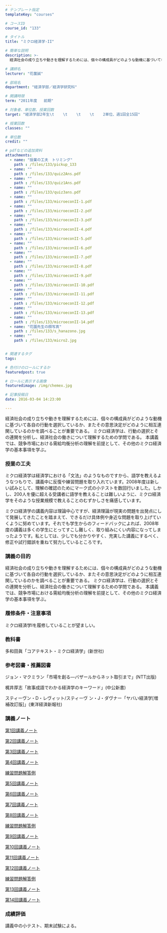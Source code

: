 ```yaml
---
# テンプレート指定
templateKey: "courses"

# コースID
course_id: "133"

# タイトル
title: "ミクロ経済学-II"

# 簡単な説明
description: >-
  経済社会の成り立ちや動きを理解するためには、個々の構成員がどのような動機に基づいて各自の行動を選択しているか、またその意思決定がどのように相互連関しているのかを調べることが重要である。 ミクロ経済学は...

# 講師名
lecturer: "花薗誠"

# 部局名
department: "経済学部／経済学研究科"

# 開講時限
term: "2011年度	前期"

# 対象者、単位数、授業回数
target: "経済学部2年生\t    \t    \t    \t    2単位、週1回全15回"

# 授業回数
classes: ""

# 単位数
credit: ""

# pdfなどの追加資料
attachments: 
  - name: "授業の工夫　トリミング" 
    path : /files/133/pickup_133
  - name: "" 
    path : /files/133/quiz2Ans.pdf
  - name: "" 
    path : /files/133/quiz1Ans.pdf
  - name: "" 
    path : /files/133/quiz3ans.pdf
  - name: "" 
    path : /files/133/microeconII-1.pdf
  - name: "" 
    path : /files/133/microeconII-2.pdf
  - name: "" 
    path : /files/133/microeconII-3.pdf
  - name: "" 
    path : /files/133/microeconII-4.pdf
  - name: "" 
    path : /files/133/microeconII-5.pdf
  - name: "" 
    path : /files/133/microeconII-6.pdf
  - name: "" 
    path : /files/133/microeconII-7.pdf
  - name: "" 
    path : /files/133/microeconII-8.pdf
  - name: "" 
    path : /files/133/microeconII-9.pdf
  - name: "" 
    path : /files/133/microeconII-10.pdf
  - name: "" 
    path : /files/133/microeconII-11.pdf
  - name: "" 
    path : /files/133/microeconII-12.pdf
  - name: "" 
    path : /files/133/microeconII-13.pdf
  - name: "" 
    path : /files/133/microeconII-14.pdf
  - name: "花園先生の顔写真" 
    path : /files/133/s_hanazono.jpg
  - name: "" 
    path : /files/133/micro2.jpg


# 関連するタグ
tags:

# 色付けのロールにするか
featuredpost: true

# ロールに表示する画像
featuredimage: /img/chemex.jpg

# 記事投稿日
date: 2016-03-04 14:23:00

---
```

経済社会の成り立ちや動きを理解するためには、個々の構成員がどのような動機に基づいて各自の行動を選択しているか、またその意思決定がどのように相互連関しているのかを調べることが重要である。 ミクロ経済学は、行動の選択とその連関を分析し、経済社会の働きについて理解するための学問である。 本講義では、競争市場における需給均衡分析の理解を前提として、その他のミクロ経済学の基本事項を学ぶ。
### 授業の工夫

ミクロ経済学は経済学における「文法」のようなものですから、語学を教えるようなつもりで、講義中に反復や練習問題を取り入れています。2008年度は新しい試みとして、理解の確認のためにマーク式の小テストを数回行いました。しかし、200人を優に超える受講者に語学を教えることは難しいように、ミクロ経済学をそのような授業規模で教えることのむずかしさを痛感しています。 

ミクロ経済学の講義内容は理論中心ですが、経済理論が現実の問題を出発点にして発展してきたことを踏まえて、できるだけ具体例や身近な問題を取り上げていくように努めています。それでも学生からのフィードバックによれば、2008年度の講義は多くの学生にとってすこし難しく、取り組みにくい内容になってしまったようです。私としては、少しでも分かりやすく、充実した講義にするべく、修正や試行錯誤を重ねて努力しているところです。

### 講義の目的

経済社会の成り立ちや動きを理解するためには、個々の構成員がどのような動機に基づいて各自の行動を選択しているか、またその意思決定がどのように相互連関しているのかを調べることが重要である。 ミクロ経済学は、行動の選択とその連関を分析し、経済社会の働きについて理解するための学問である。 本講義では、競争市場における需給均衡分析の理解を前提として、その他のミクロ経済学の基本事項を学ぶ。 

### 履修条件・注意事項

ミクロ経済学Iを履修していることが望ましい。

### 教科書

多和田眞「コアテキスト・ミクロ経済学」(新世社) 

### 参考図書・推薦図書

ジョン・マクミラン「市場を創る—バザールからネット取引まで」(NTT出版) 

梶井厚志「故事成語でわかる経済学のキーワード」(中公新書) 

スティーヴン・D・レヴィット/スティーヴ ン・J・ダヴナー「ヤバい経済学[増補改訂版]」(東洋経済新報社)

### 講義ノート


[第1回講義ノート](/files/133/microeconII-1.pdf) 

[第2回講義ノート](/files/133/microeconII-2.pdf) 

[第3回講義ノート](/files/133/microeconII-3.pdf) 

[第4回講義ノート](/files/133/microeconII-4.pdf) 

[練習問題解答例](/files/133/quiz1Ans.pdf) 

[第5回講義ノート](/files/133/microeconII-5.pdf) 

[第6回講義ノート](/files/133/microeconII-6.pdf) 

[第7回講義ノート](/files/133/microeconII-7.pdf) 

[第8回講義ノート](/files/133/microeconII-8.pdf) 

[練習問題解答例](/files/133/quiz2Ans.pdf) 

[第9回講義ノート](/files/133/microeconII-9.pdf) 

[第10回講義ノート](/files/133/microeconII-10.pdf) 

[第11回講義ノート](/files/133/microeconII-11.pdf) 

[第12回講義ノート](/files/133/microeconII-12.pdf) 

[練習問題解答例](/files/133/quiz3ans.pdf) 

[第13回講義ノート](/files/133/microeconII-13.pdf) 

[第14回講義ノート](/files/133/microeconII-14.pdf) 

### 成績評価

講義中の小テスト、期末試験による。
